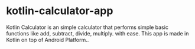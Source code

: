 # kotlin-calculator-app
Kotlin Calculator is an simple calculator that performs simple basic functions like add, subtract, divide, multiply. with ease. This app is made in Kotlin on top of Android Platform..

